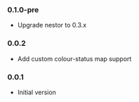 ### 0.1.0-pre
* Upgrade nestor to 0.3.x

### 0.0.2
* Add custom colour-status map support

### 0.0.1
* Initial version
